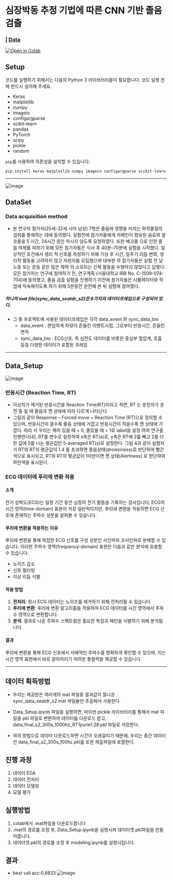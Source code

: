 # 심장박동 추정 기법에 따른 CNN 기반 졸음 검출
### | [Data](https://drive.google.com/drive/folders/1G3M5D2xkpku9Uqs1zffJEhc8pAzf89it?usp=sharing)
[![Open in Colab](https://colab.research.google.com/assets/colab-badge.svg)](https://drive.google.com/drive/folders/1Bkr6tfxxWHAKqj-KQ25vM_YTBdO9mn8g?usp=drive_link)<br>
## Setup

코드를 실행하기 위해서는 다음의 Python 3 라이브러리들이 필요합니다. 코드 실행 전에 반드시 설치해 주세요.

* Keras
* matplotlib
* numpy
* imageio
* configargparse
* scikit-learn
* pandas
* PyTorch
* scipy
* pickle
* random

`pip`를 사용하여 의존성을 설치할 수 있습니다:

```bash
pip install keras matplotlib numpy imageio configargparse scikit-learn pandas torch scipy
```

---
![image](https://user-images.githubusercontent.com/80832362/263506953-7f5f3cb6-a0e6-4544-be60-40c1d487a7ab.png)

## DataSet
### Data acquisition method
- 본 연구의 참가자(25세-32세 사이 남성) 7명은 졸음에
영향을 미치는 화학물질의 섭취를 통제하는 데에 동의했다.
실험전에 참가자들에게 카페인이 함유된 음료와 알코올을 5
시간, 24시간 동안 마시지 않도록 요청하였다. 또한 배고픔
으로 인한 졸음 억제를 피하기 위해 모든 참가자들은 식사
후 40분–70분에 실험을 시작했다. 일상적인 조건에서 생리
적 신호를 측정하기 위해 기상 후 시간, 일주기 리듬 변화,
생리적 활동을 고려하지 않고 자원자를 모집했으며 대부분
의 참가자들은 실험 전 날 노동 또는 운동 같은 많은 체력
이 소모되는 신체 활동을 수행하지 않았다고 답했다. 모든
참가자는 연구에 참여하기 전, 연구계획 (서울대학교 IRB No. 
C-1509-074-704)에 동의했고, 졸음 검출 실험을 진행하기
이전에 참가자들은 시뮬레이터와 작업에 익숙해지도록 하기
위해 5분동안 운전해 본 뒤 실험에 참여했다.

##### 하나의 mat file(sync_data_seatdr_s2)은 6가지의 데이터프레임으로 구성되어 있다.
- 그 중 프로젝트에 사용된 데이터프레임은 각각 data_event 와 sync_data_bio
  - data_event : 랜덤하게 차량이 흔들린 이벤트시점, 그로부터 반응시간, 흔들린 면적
  - sync_data_bio : ECG신호, 즉 심전도 데이터를 비롯한 중심부 혈압계, 호흡 등등 다양한 데이터가 포함된 프레임
---  
## Data_Setup
![image](https://user-images.githubusercontent.com/80832362/263506489-a15ba07e-6786-49ca-b1a6-05c6893882c3.png)


###  반응시간 (Reaction Time, RT)
- 이상치가 제거된 반응시간을 Reaction Time(RT)이라고
하면, RT 는 운전자가 운전 중 일 때 졸음과 깬 상태에 따라
다르게 나타난다.
- 그림과 같이 Response – Forced move = Reaction 
Time (RT)으로 정의할 수 있으며, 반응시간이 클수록 졸음
상태에 가깝고 반응시간이 적을수록 깬 상태에 가깝다. 따라
서 우리는 깨어 있을 때 = 0, 졸았을 때 = 1로 label을 설정
하여 연구를 진행한다[4].
RT를 변수로 설정하여 x축은 RT(s)로, y축은 RT에 2를
빼고 2를 더한 값에 5를 나눈 평균값인 5-averaged RT(s)로
설정한다. 그림 4과 같이 실험자가 RT와 RT의 평균값이 1.4
를 초과하면 졸음상태(drowsiness)로 판단하여 빨간색으로
표시되고, RT와 RT의 평균값이 1미만이면 깬 상태(Alertness)
로 판단하여 파란색을 표시된다.



### ECG 데이터에 푸리에 변환 적용

#### 소개

전기 심박도(ECG)는 일정 기간 동안 심장의 전기 활동을 기록하는 검사입니다. ECG의 시간 영역(time-domain) 표현이 가장 일반적이지만, 푸리에 변환을 적용하면 ECG 신호에 존재하는 주파수 성분을 살펴볼 수 있습니다.

#### 푸리에 변환을 적용하는 이유

푸리에 변환을 통해 복잡한 ECG 신호를 구성 성분인 사인파와 코사인파로 분해할 수 있습니다. 이러한 주파수 영역(frequency-domain) 표현은 다음과 같은 분석에 유용할 수 있습니다:

- 노이즈 감소
- 신호 필터링
- 이상 리듬 식별

#### 적용 방법

1. **전처리**: 원시 ECG 데이터는 노이즈를 제거하기 위해 전처리될 수 있습니다.
2. **푸리에 변환**: 푸리에 변환 알고리즘을 적용하여 ECG 데이터를 시간 영역에서 주파수 영역으로 변환합니다.
3. **분석**: 결과로 나온 주파수 스펙트럼은 중요한 특징과 패턴을 식별하기 위해 분석됩니다.

#### 결과

푸리에 변환을 통해 ECG 신호에서 지배적인 주파수를 명확하게 확인할 수 있으며, 이는 시간 영역 표현에서 바로 알아차리기 어려운 통찰력을 제공할 수 있습니다.


  - --------------------------------------------------------------------------------------------------------------------------------------

## 데이터 획득방법
- 우리는 제공받은 여러개의 mat 파일중 결과값이 잘나온 sync_data_seatdr_s2.mat 파일들만 추출해서 사용한다.

- Data_Setup.ipynb 파일을 실행하면, 파이썬 pickle 라이브러리를 통해서 mat 파일을 pkl 파일로 변환하여 데이터를 다운로드 받고, data_final_s2_300s_1000hz_RT1purie1.28.pkl 파일로 저장한다.

- 위의 방법으로 데이터 다운로드하면 시간이 오래걸리기 때문에, 우리는 중간 데이터인 data_final_s2_300s_100hz.pkl를 또한 제출파일에 포함한다.

## 진행 과정
 
1. 데이터 EDA
2. 데이터 전처리  
3. 데이터 모델링
4. 모델 평가

## 실행방법
1. colab에서 .mat파일을 다운로드합니다.
2. .mat의 경로를 조정 후, Data_Setup.ipynb을 실행시켜 데이터셋.pkl파일을 만들어줍니다. 
3. 데이터셋.pkl의 경로를 조정 후 modeling.ipynb를 실행시킵니다. 
   
## 결과
- best vali acc:0.8833
![image](https://user-images.githubusercontent.com/80832362/263519095-722aceb0-b8d5-4935-9a53-9c1c0991fed7.png)
